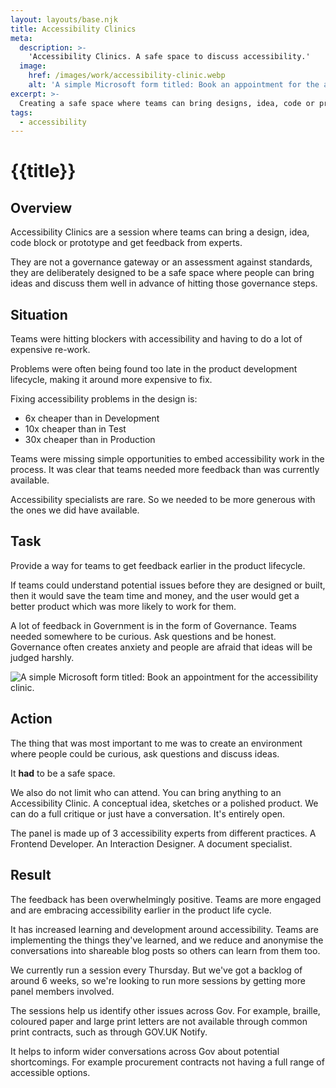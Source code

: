 ```yaml
---
layout: layouts/base.njk
title: Accessibility Clinics
meta:
  description: >-
    'Accessibility Clinics. A safe space to discuss accessibility.'
  image:
    href: /images/work/accessibility-clinic.webp
    alt: 'A simple Microsoft form titled: Book an appointment for the accessibility clinic.'
excerpt: >-
  Creating a safe space where teams can bring designs, idea, code or product and receive accessibility feedback from experts.
tags:
  - accessibility
---
```


# {{title}}

## Overview

Accessibility Clinics are a session where teams can bring a design, idea, code block or prototype and get feedback from experts.

They are not a governance gateway or an assessment against standards, they are deliberately designed to be a safe space where people can bring ideas and discuss them well in advance of hitting those governance steps.

## Situation

Teams were hitting blockers with accessibility and having to do a lot of expensive re-work.

Problems were often being found too late in the product development lifecycle, making it around more expensive to fix.

Fixing accessibility problems in the design is:
- 6x cheaper than in Development
- 10x cheaper than in Test
- 30x cheaper than in Production

Teams were missing simple opportunities to embed accessibility work in the process. It was clear that teams needed more feedback than was currently available.

Accessibility specialists are rare. So we needed to be more generous with the ones we did have available.

## Task

Provide a way for teams to get feedback earlier in the product lifecycle.

If teams could understand potential issues before they are designed or built, then it would save the team time and money, and the user would get a better product which was more likely to work for them.

A lot of feedback in Government is in the form of Governance. Teams needed somewhere to be curious. Ask questions and be honest. Governance often creates anxiety and people are afraid that ideas will be judged harshly.

![A simple Microsoft form titled: Book an appointment for the accessibility clinic.](/images/work/accessibility-clinic.webp)

## Action

The thing that was most important to me was to create an environment where people could be curious, ask questions and discuss ideas.

It **had** to be a safe space.

We also do not limit who can attend. You can bring anything to an Accessibility Clinic. A conceptual idea, sketches or a polished product. We can do a full critique or just have a conversation. It's entirely open.

The panel is made up of 3 accessibility experts from different practices. A Frontend Developer. An Interaction Designer. A document specialist.

## Result

The feedback has been overwhelmingly positive. Teams are more engaged and are embracing accessibility earlier in the product life cycle.

It has increased learning and development around accessibility. Teams are implementing the things they've learned, and we reduce and anonymise the conversations into shareable blog posts so others can learn from them too.

We currently run a session every Thursday. But we've got a backlog of around 6 weeks, so we're looking to run more sessions by getting more panel members involved.

The sessions help us identify other issues across Gov. For example, braille, coloured paper and large print letters are not available through common print contracts, such as through GOV.UK Notify.

It helps to inform wider conversations across Gov about potential shortcomings. For example procurement contracts not having a full range of accessible options.
